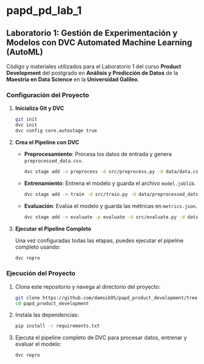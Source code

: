 # papd_pd_lab_1
## Laboratorio 1: Gestión de Experimentación y Modelos con DVC Automated Machine Learning (AutoML)

Código y materiales utilizados para el Laboratorio 1 del curso **Product Development** del postgrado en **Análisis y Predicción de Datos** de la **Maestría en Data Science** en la **Universidad Galileo**.

### Configuración del Proyecto

1. **Inicializa Git y DVC**
   ```bash
   git init
   dvc init
   dvc config core.autostage true
   ```

2. **Crea el Pipeline con DVC**

   - **Preprocesamiento**: Procesa los datos de entrada y genera `preprocessed_data.csv`.
     ```bash
     dvc stage add -n preprocess -d src/preprocess.py -d data/data.csv -o data/preprocessed_data.csv python src/preprocess.py
     ```

   - **Entrenamiento**: Entrena el modelo y guarda el archivo `model.joblib`.
     ```bash
     dvc stage add -n train -d src/train.py -d data/preprocessed_data.csv -o models/model.joblib python src/train.py
     ```

   - **Evaluación**: Evalúa el modelo y guarda las métricas en `metrics.json`.
     ```bash
     dvc stage add -n evaluate -p evaluate -d src/evaluate.py -d data/preprocessed_data.csv -d models/champion_model.joblib -o metrics.json python src/evaluate.py
     ```

3. **Ejecutar el Pipeline Completo**

   Una vez configuradas todas las etapas, puedes ejecutar el pipeline completo usando:
   ```bash
   dvc repro
   ```

### Ejecución del Proyecto

1. Clona este repositorio y navega al directorio del proyecto:
   ```bash
   git clone https://github.com/damoib95/papd_product_development/tree/main
   cd papd_product_development
   ```

2. Instala las dependencias:
   ```bash
   pip install -r requirements.txt
   ```

3. Ejecuta el pipeline completo de DVC para procesar datos, entrenar y evaluar el modelo:
   ```bash
   dvc repro
   ```
